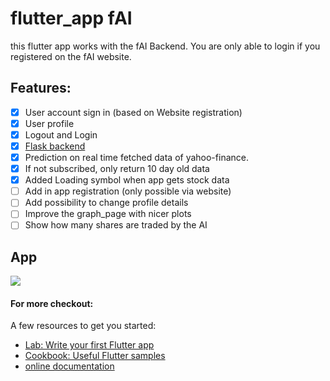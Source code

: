 # flutter_app fAI
this flutter app works with the fAI Backend. You are only able to login if you registered on the fAI website.

## Features:
- [x] User account sign in (based on Website registration)
- [x] User profile
- [x] Logout and Login
- [x] [Flask backend](https://github.com/Pizajolo/finance-bot/blob/flutter_app/app.py)
- [x] Prediction on real time fetched data of yahoo-finance.
- [x] If not subscribed, only return 10 day old data
- [x] Added Loading symbol when app gets stock data
- [ ] Add in app registration (only possible via website)
- [ ] Add possibility to change profile details
- [ ] Improve the graph_page with nicer plots
- [ ] Show how many shares are traded by the AI
## App
![](./assets/gif/fAI-app.gif)

#### For more checkout:
A few resources to get you started:

- [Lab: Write your first Flutter app](https://flutter.dev/docs/get-started/codelab)
- [Cookbook: Useful Flutter samples](https://flutter.dev/docs/cookbook)
- [online documentation](https://flutter.dev/docs)
